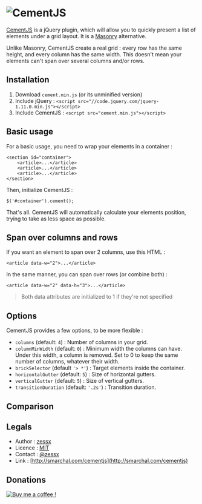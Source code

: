 ![CementJS](logo.png)
=====================

[CementJS](http://smarchal.com/cementjs) is a jQuery plugin, which will allow you to quickly present a list of elements under a grid layout. It is a [Masonry](http://masonry.desandro.com/) alternative.

Unlike Masonry, CementJS create a real grid : every row has the same height, and every column has the same width. This doesn't mean your elements can't span over several columns and/or rows.

Installation
------------

1. Download `cement.min.js` (or its unminified version)
2. Include jQuery : `<script src="//code.jquery.com/jquery-1.11.0.min.js"></script>`
3. Include CementJS : `<script src="cement.min.js"></script>`

Basic usage
-----------

For a basic usage, you need to wrap your elements in a container :

	<section id="container">
		<article>...</article>
		<article>...</article>
		<article>...</article>
	</section>

Then, initialize CementJS :

    $('#container').cement();

That's all. CementJS will automatically calculate your elements position, trying to take as less space as possible.

Span over columns and rows
--------------------------

If you want an element to span over 2 columns, use this HTML :

	<article data-w="2">...</article>

In the same manner, you can span over rows (or combine both) :

	<article data-w="2" data-h="3">...</article>

> Both data attributes are initialized to 1 if they're not specified

Options
-------

CementJS provides a few options, to be more flexible :

- `columns` (default: `4`) : Number of columns in your grid.
- `columnMinWidth` (default: `0`) : Minimum width the columns can have. Under this width, a column is removed. Set to 0 to keep the same number of columns, whatever their width.
- `brickSelector` (default `'> *'`) : Target elements inside the container.
- `horizontalGutter` (default: `5`) : Size of horizontal gutters.
- `verticalGutter` (default: `5`) : Size of vertical gutters.
- `transitionDuration` (default: `'.2s'`) : Transition duration.

Comparison
----------


Legals
------
- Author : [zessx](https://github.com/zessx)
- Licence : [MIT](http://opensource.org/licenses/MIT) 
- Contact : [@zessx](https://twitter.com/zessx)
- Link  : [http://smarchal.com/cementjs](http://smarchal.com/cementjs)

Donations
---------

[![Buy me a coffee !](http://doc.smarchal.com/bmac)](https://www.paypal.com/cgi-bin/webscr?cmd=_donations&business=KTYWBM9HJMMSE&lc=FR&item_name=Buy%20a%20coffee%20to%20zessx%20%28Samuel%20Marchal%29&currency_code=EUR&bn=PP%2dDonationsBF%3abmac%3aNonHosted)
